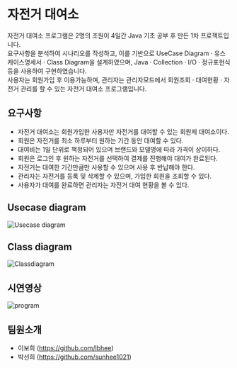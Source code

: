 # 자전거 대여소
자전거 대여소 프로그램은 2명의 조원이 4일간 Java 기초 공부 후 만든 1차 프로젝트입니다.<br>
요구사항을 분석하여 시나리오를 작성하고, 이를 기반으로 UseCase Diagram · 유스케이스명세서 · Class Diagram을 설계하였으며, 
Java · Collection · I/O · 정규표현식 등을 사용하여 구현하였습니다.<br>
사용자는 회원가입 후 이용가능하며, 관리자는 관리자모드에서 회원조회 · 대여현황 · 자전거 관리를 할 수 있는 자전거 대여소 프로그램입니다.

## 요구사항
* 자전거 대여소는 회원가입한 사용자만 자전거를 대여할 수 있는 회원제 대여소이다.<br>
* 회원은 자전거를 최소 하루부터 원하는 기간 동안 대여할 수 있다.<br>
* 대여비는 1일 단위로 책정되어 있으며 브랜드와 모델명에 따라 가격이 상이하다.<br>
* 회원은 로그인 후 원하는 자전거를 선택하여 결제를 진행해야 대여가 완료된다.<br>
* 자전거는 대여한 기간만큼만 사용할 수 있으며 사용 후 반납해야 한다.<br>
* 관리자는 자전거를 등록 및 삭제할 수 있으며, 가입한 회원을 조회할 수 있다.<br>
* 사용자가 대여를 완료하면 관리자는 자전거 대여 현황을 볼 수 있다.<br>

## Usecase diagram 
![Usecase diagram](https://user-images.githubusercontent.com/78418562/125223594-fe425100-e306-11eb-9b5d-943a00a26db5.jpg)

## Class diagram 
![Classdiagram](https://user-images.githubusercontent.com/78418562/125223598-000c1480-e307-11eb-8f91-240a4099dfc2.jpg)

## 시연영상
![program](https://user-images.githubusercontent.com/78418562/125223621-0b5f4000-e307-11eb-96c8-6844589c8672.gif)

## 팀원소개
* 이보희 (https://github.com/lbhee)
* 박선희 (https://github.com/sunhee1021)

